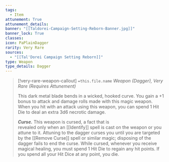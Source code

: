 ```yaml
---
tags:
  - Item
attunement: True
attunement_details: 
banner: "[[Taldorei-Campaign-Setting-Reborn-Banner.jpg]]"
banner_lock: True
classes:
icon: PaPlainDagger
rarity: Very Rare
sources:
  - "[[Tal'Dorei Campaign Setting Reborn]]"
type: Weapon
type_details: Dagger
---
```

>[!very-rare-weapon-callout] `=this.file.name`
>*Weapon (Dagger), Very Rare (Requires Attunement)*
>
>This dark metal blade bends in a wicked, hooked curve. You gain a +1 bonus to attack and damage rolls made with this magic weapon. When you hit with an attack using this weapon, you can spend 1 Hit Die to deal an extra 3d6 necrotic damage.
>
>***Curse.*** This weapon is cursed, a fact that is  
>revealed only when an [[Identify]] spell is cast on the weapon or you attune to it. Attuning to the dagger curses you until you are targeted by the [[Remove Curse]] spell or similar magic; disposing of the dagger fails to end the curse. While cursed, whenever you receive magical healing, you must spend 1 Hit Die to regain any hit points. If you spend all your Hit Dice at any point, you die.
>
>
